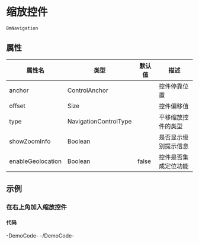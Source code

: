 # 缩放控件

`BmNavigation`

## 属性

|属性名|类型|默认值|描述|
|------|-----|-----|----|
|anchor|ControlAnchor||控件停靠位置|
|offset|Size||控件偏移值|
|type|NavigationControlType||平移缩放控件的类型|
|showZoomInfo|Boolean||是否显示级别提示信息|
|enableGeolocation|Boolean|false|控件是否集成定位功能|

## 示例

### 在右上角加入缩放控件

#### 代码

-DemoCode-
<template>
  <div>
    <baidu-map class="map" center="北京">
      <bm-navigation anchor="BMAP_ANCHOR_TOP_RIGHT"></bm-navigation>
    </baidu-map>
  </div>
</template>
-/DemoCode-
